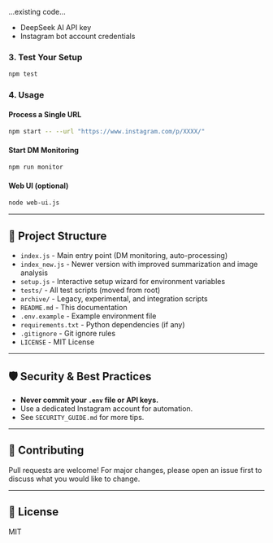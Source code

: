 ...existing code...
- DeepSeek AI API key
- Instagram bot account credentials

### 3. Test Your Setup

```bash
npm test
```

### 4. Usage

#### Process a Single URL

```bash
npm start -- --url "https://www.instagram.com/p/XXXX/"
```

#### Start DM Monitoring

```bash
npm run monitor
```

#### Web UI (optional)

```bash
node web-ui.js
```

---


## 📁 Project Structure

- `index.js` - Main entry point (DM monitoring, auto-processing)
- `index_new.js` - Newer version with improved summarization and image analysis
- `setup.js` - Interactive setup wizard for environment variables
- `tests/` - All test scripts (moved from root)
- `archive/` - Legacy, experimental, and integration scripts
- `README.md` - This documentation
- `.env.example` - Example environment file
- `requirements.txt` - Python dependencies (if any)
- `.gitignore` - Git ignore rules
- `LICENSE` - MIT License

---

## 🛡️ Security & Best Practices

- **Never commit your `.env` file or API keys.**
- Use a dedicated Instagram account for automation.
- See `SECURITY_GUIDE.md` for more tips.

---

## 🤝 Contributing

Pull requests are welcome! For major changes, please open an issue first to discuss what you would like to change.

---

## 📄 License

MIT
